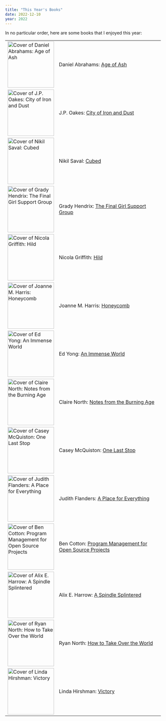 ```yaml
---
title: "This Year's Books"
date: 2022-12-10
year: 2022
---
```


In no particular order,
here are some books that I enjoyed this year:

<table>
  <tr>
    <td><img width="150px" src="{{ '/files/2022/age-of-ash.jpg' | relative_url }}" alt="Cover of Daniel Abrahams: Age of Ash"/></td>
    <td>Daniel Abrahams: <a href="https://www.goodreads.com/book/show/58340712-age-of-ash">Age of Ash</a></td>
  </tr>
  <tr>
    <td><img width="150px" src="{{ '/files/2022/city-of-iron-and-dust.jpg' | relative_url }}" alt="Cover of J.P. Oakes: City of Iron and Dust"/></td>
    <td>J.P. Oakes: <a href="https://www.goodreads.com/book/show/55879259-city-of-iron-and-dust">City of Iron and Dust</a></td>
  </tr>
  <tr>
    <td><img width="150px" src="{{ '/files/2022/cubed.jpg' | relative_url }}" alt="Cover of Nikil Saval: Cubed"/></td>
    <td>Nikil Saval: <a href="https://www.goodreads.com/book/show/18209337-cubed">Cubed</a></td>
  </tr>
  <tr>
    <td><img width="150px" src="{{ '/files/2022/final-girl-support-group.jpg' | relative_url }}" alt="Cover of Grady Hendrix: The Final Girl Support Group"/></td>
    <td>Grady Hendrix: <a href="https://www.goodreads.com/book/show/55829194-the-final-girl-support-group">The Final Girl Support Group</a></td>
  </tr>
  <tr>
    <td><img width="150px" src="{{ '/files/2022/hild.jpg' | relative_url }}" alt="Cover of Nicola Griffith: Hild"/></td>
    <td>Nicola Griffith: <a href="https://www.goodreads.com/book/show/17332243-hild">Hild</a></td>
  </tr>
  <tr>
    <td><img width="150px" src="{{ '/files/2022/honeycomb.jpg' | relative_url }}" alt="Cover of Joanne M. Harris: Honeycomb"/></td>
    <td>Joanne M. Harris: <a href="https://www.goodreads.com/book/show/54304280-honeycomb">Honeycomb</a></td>
  </tr>
  <tr>
    <td><img width="150px" src="{{ '/files/2022/immense-world.jpg' | relative_url }}" alt="Cover of Ed Yong: An Immense World"/></td>
    <td>Ed Yong: <a href="https://www.goodreads.com/book/show/59575939-an-immense-world">An Immense World</a></td>
  </tr>
  <tr>
    <td><img width="150px" src="{{ '/files/2022/notes-from-the-burning-age.jpg' | relative_url }}" alt="Cover of Claire North: Notes from the Burning Age"/></td>
    <td>Claire North: <a href="https://www.goodreads.com/book/show/56932146-notes-from-the-burning-age">Notes from the Burning Age</a></td>
  </tr>
  <tr>
    <td><img width="150px" src="{{ '/files/2022/one-last-stop.jpg' | relative_url }}" alt="Cover of Casey McQuiston: One Last Stop"/></td>
    <td>Casey McQuiston: <a href="https://www.goodreads.com/book/show/54860443-one-last-stop">One Last Stop</a></td>
  </tr>
  <tr>
    <td><img width="150px" src="{{ '/files/2022/place-for-everything.jpg' | relative_url }}" alt="Cover of Judith Flanders: A Place for Everything"/></td>
    <td>Judith Flanders: <a href="https://www.goodreads.com/book/show/51770484-a-place-for-everything">A Place for Everything</a></td>
  </tr>
  <tr>
    <td><img width="150px" src="{{ '/files/2022/program-management.jpg' | relative_url }}" alt="Cover of Ben Cotton: Program Management for Open Source Projects"/></td>
    <td>Ben Cotton: <a href="https://www.goodreads.com/book/show/60053909-program-management-for-open-source-projects">Program Management for Open Source Projects</a></td>
  </tr>
  <tr>
    <td><img width="150px" src="{{ '/files/2022/spindle-splintered.jpg' | relative_url }}" alt="Cover of Alix E. Harrow: A Spindle Splintered"/></td>
    <td>Alix E. Harrow: <a href="https://www.goodreads.com/book/show/56179356-a-spindle-splintered">A Spindle Splintered</a></td>
  </tr>
  <tr>
    <td><img width="150px" src="{{ '/files/2022/take-over-the-world.jpg' | relative_url }}" alt="Cover of Ryan North: How to Take Over the World"/></td>
    <td>Ryan North: <a href="https://www.goodreads.com/book/show/58446218-how-to-take-over-the-world">How to Take Over the World</a></td>
  </tr>
  <tr>
    <td><img width="150px" src="{{ '/files/2022/victory.jpg' | relative_url }}" alt="Cover of Linda Hirshman: Victory"/></td>
    <td>Linda Hirshman: <a href="https://www.goodreads.com/book/show/13426033-victory">Victory</a></td>
  </tr>
</table>
